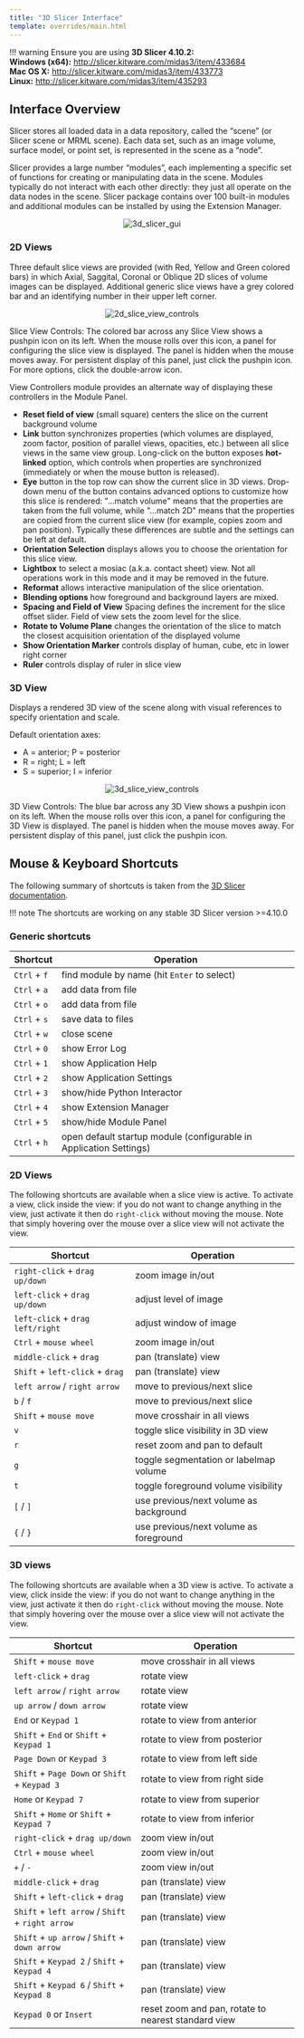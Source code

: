 ```yaml
---
title: "3D Slicer Interface"
template: overrides/main.html
---
```


!!! warning
	Ensure you are using **3D Slicer 4.10.2:**<br>
    **Windows (x64):** http://slicer.kitware.com/midas3/item/433684<br>
    **Mac OS X:** http://slicer.kitware.com/midas3/item/433773<br>
    **Linux:** http://slicer.kitware.com/midas3/item/435293<br>

## Interface Overview

Slicer stores all loaded data in a data repository, called the “scene” (or Slicer scene or MRML scene). Each data set, such as an image volume, surface model, or point set, is represented in the scene as a “node”.

Slicer provides a large number “modules”, each implementing a specific set of functions for creating or manipulating data in the scene. Modules typically do not interact with each other directly: they just all operate on the data nodes in the scene. Slicer package contains over 100 built-in modules and additional modules can be installed by using the Extension Manager.

<center><img src="../img/3d_slicer_gui.svg" alt="3d_slicer_gui"/></center>

### 2D Views

Three default slice views are provided (with Red, Yellow and Green colored bars) in which Axial, Saggital, Coronal or Oblique 2D slices of volume images can be displayed. Additional generic slice views have a grey colored bar and an identifying number in their upper left corner.

<center><img src="../img/2d_slice_view_controls.png" alt="2d_slice_view_controls"/></center>

Slice View Controls: The colored bar across any Slice View shows a pushpin icon on its left. When the mouse rolls over this icon, a panel for configuring the slice view is displayed. The panel is hidden when the mouse moves away. For persistent display of this panel, just click the pushpin icon. For more options, click the double-arrow icon.

View Controllers module provides an alternate way of displaying these controllers in the Module Panel.

- **Reset field of view** (small square) centers the slice on the current background volume
- **Link** button synchronizes properties (which volumes are displayed, zoom factor, position of parallel views, opacities, etc.) between all slice views in the same view group. Long-click on the button exposes **hot-linked** option, which controls when properties are synchronized (immediately or when the mouse button is released).
- **Eye** button in the top row can show the current slice in 3D views. Drop-down menu of the button contains advanced options to customize how this slice is rendered: "...match volume" means that the properties are taken from the full volume, while "...match 2D" means that the properties are copied from the current slice view (for example, copies zoom and pan position). Typically these differences are subtle and the settings can be left at default.
- **Orientation Selection** displays allows you to choose the orientation for this slice view.
- **Lightbox** to select a mosiac (a.k.a. contact sheet) view.  Not all operations work in this mode and it may be removed in the future.
- **Reformat** allows interactive manipulation of the slice orientation.
- **Blending options** how foreground and background layers are mixed.
- **Spacing and Field of View** Spacing defines the increment for the slice offset slider.  Field of view sets the zoom level for the slice.
- **Rotate to Volume Plane** changes the orientation of the slice to match the closest acquisition orientation of the displayed volume
- **Show Orientation Marker** controls display of human, cube, etc in lower right corner
- **Ruler** controls display of ruler in slice view

### 3D View

Displays a rendered 3D view of the scene along with visual references to specify orientation and scale.

Default orientation axes:

- A = anterior; P = posterior
- R = right; L = left
- S = superior; I = inferior

<center><img src="../img/3d_slice_view_controls.png" alt="3d_slice_view_controls"/></center>

3D View Controls: The blue bar across any 3D View shows a pushpin icon on its left. When the mouse rolls over this icon, a panel for configuring the 3D View is displayed. The panel is hidden when the mouse moves away. For persistent display of this panel, just click the pushpin icon.

## Mouse & Keyboard Shortcuts

The following summary of shortcuts is taken from the <a href="https://slicer.readthedocs.io/en/latest/user_guide/user_interface.html" target="_blank">3D Slicer documentation</a>. 

!!! note
    The shortcuts are working on any stable 3D Slicer version >=4.10.0

### Generic shortcuts

<center>

| Shortcut | Operation |
| -------- | --------- |
| `Ctrl` + `f` | find module by name (hit `Enter` to select) |
| `Ctrl` + `a` | add data from file |
| `Ctrl` + `o` | add data from file |
| `Ctrl` + `s` | save data to files |
| `Ctrl` + `w` | close scene |
| `Ctrl` + `0` | show Error Log |
| `Ctrl` + `1` | show Application Help |
| `Ctrl` + `2` | show Application Settings |
| `Ctrl` + `3` | show/hide Python Interactor |
| `Ctrl` + `4` | show Extension Manager |
| `Ctrl` + `5` | show/hide Module Panel |
| `Ctrl` + `h` | open default startup module (configurable in Application Settings) |

</center>

### 2D Views

The following shortcuts are available when a slice view is active. To activate a view, click inside the view: if you do not want to change anything in the view, just activate it then do `right-click` without moving the mouse. Note that simply hovering over the mouse over a slice view will not activate the view.

<center>

| Shortcut | Operation |
| -------- | --------- |
| `right-click` + `drag up/down` | zoom image in/out |
| `left-click` + `drag up/down` | adjust level of image |
| `left-click` + `drag left/right` | adjust window of image |
| `Ctrl` + `mouse wheel` | zoom image in/out |
| `middle-click` + `drag` | pan (translate) view |
| `Shift` + `left-click` + `drag` | pan (translate) view |
| `left arrow` / `right arrow` | move to previous/next slice |
| `b` / `f` | move to previous/next slice |
| `Shift` + `mouse move` | move crosshair in all views |
| `v` | toggle slice visibility in 3D view |
| `r` | reset zoom and pan to default |
| `g` | toggle segmentation or labelmap volume | | | visibility |
| `t` | toggle foreground volume visibility |
| `[` / `]` | use previous/next volume as background |
| `{` / `}` | use previous/next volume as foreground |

</center>

### 3D views

The following shortcuts are available when a 3D view is active. To activate a view, click inside the view: if you do not want to change anything in the view, just activate it then do `right-click` without moving the mouse. Note that simply hovering over the mouse over a slice view will not activate the view.

<center>

| Shortcut | Operation |
| -------- | --------- |
| `Shift` + `mouse move` | move crosshair in all views |
| `left-click` + `drag` | rotate view |
| `left arrow` / `right arrow`  | rotate view |
| `up arrow` / `down arrow` | rotate view |
| `End` or `Keypad 1` | rotate to view from anterior |
| `Shift` + `End` or `Shift` + `Keypad 1` | rotate to view from posterior |
| `Page Down` or `Keypad 3` | rotate to view from left side |
| `Shift` + `Page Down` or `Shift` + `Keypad 3` | rotate to view from right side |
| `Home` or `Keypad 7` | rotate to view from superior |
| `Shift` + `Home` or `Shift` + `Keypad 7`| rotate to view from inferior |
| `right-click` + `drag up/down` | zoom view in/out |
| `Ctrl` + `mouse wheel` | zoom view in/out |
| `+` / `-` | zoom view in/out |
| `middle-click` + `drag` | pan (translate) view |
| `Shift` + `left-click` + `drag` | pan (translate) view |
| `Shift` + `left arrow` / `Shift` + `right arrow` | pan (translate) view |
| `Shift` + `up arrow` / `Shift` + `down arrow` | pan (translate) view |
| `Shift` + `Keypad 2` / `Shift` + `Keypad 4` | pan (translate) view |
| `Shift` + `Keypad 6` / `Shift` + `Keypad 8` | pan (translate) view |
| `Keypad 0` or `Insert` | reset zoom and pan, rotate to nearest standard view |

</center>